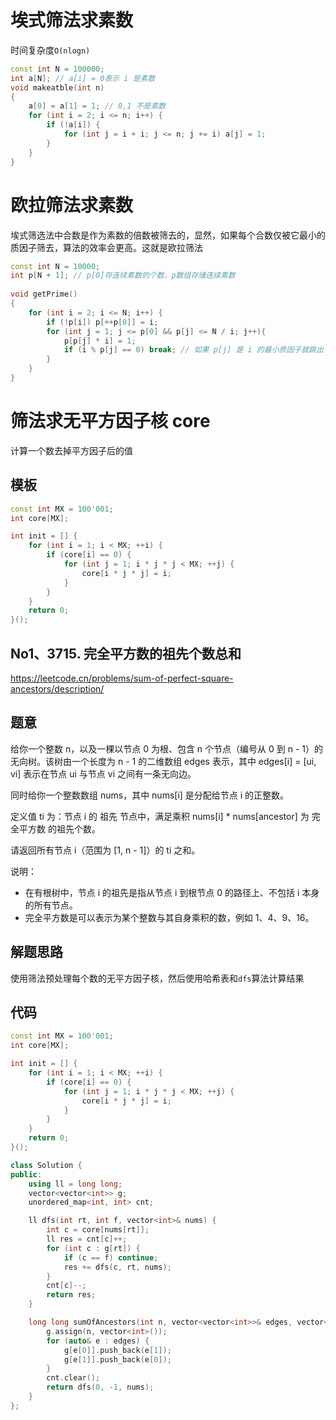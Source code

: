 # 埃式筛法求素数
时间复杂度`O(nlogn)`
```cpp
const int N = 100000;
int a[N]; // a[i] = 0表示 i 是素数 
void makeatble(int n)
{
	a[0] = a[1] = 1; // 0,1 不是素数 
	for (int i = 2; i <= n; i++) {
        if (!a[i]) {
	  	    for (int j = i + i; j <= n; j += i) a[j] = 1;
	    }
    }
} 
```

# 欧拉筛法求素数
埃式筛选法中合数是作为素数的倍数被筛去的，显然，如果每个合数仅被它最小的质因子筛去，算法的效率会更高。这就是欧拉筛法
```cpp
const int N = 10000;
int p[N + 1]; // p[0]存连续素数的个数，p数组存储连续素数
 
void getPrime()
{
	for (int i = 2; i <= N; i++) {
		if (!p[i]) p[++p[0]] = i;
		for (int j = 1; j <= p[0] && p[j] <= N / i; j++){
			p[p[j] * i] = 1;
			if (i % p[j] == 0) break; // 如果 p[j] 是 i 的最小质因子就跳出 
		}
	}
} 
```

# 筛法求无平方因子核 core
计算一个数去掉平方因子后的值
## 模板
```cpp
const int MX = 100'001;
int core[MX];

int init = [] {
    for (int i = 1; i < MX; ++i) {
        if (core[i] == 0) {
            for (int j = 1; i * j * j < MX; ++j) {
                core[i * j * j] = i;
            }
        }
    }
    return 0;
}();
```
## No1、3715. 完全平方数的祖先个数总和
https://leetcode.cn/problems/sum-of-perfect-square-ancestors/description/

## 题意
给你一个整数 n，以及一棵以节点 0 为根、包含 n 个节点（编号从 0 到 n - 1）的无向树。该树由一个长度为 n - 1 的二维数组 edges 表示，其中 edges[i] = [ui, vi] 表示在节点 ui 与节点 vi 之间有一条无向边。

同时给你一个整数数组 nums，其中 nums[i] 是分配给节点 i 的正整数。

定义值 ti 为：节点 i 的 祖先 节点中，满足乘积 nums[i] * nums[ancestor] 为 完全平方数 的祖先个数。

请返回所有节点 i（范围为 [1, n - 1]）的 ti 之和。

说明：
- 在有根树中，节点 i 的祖先是指从节点 i 到根节点 0 的路径上、不包括 i 本身的所有节点。
- 完全平方数是可以表示为某个整数与其自身乘积的数，例如 1、4、9、16。

## 解题思路
使用筛法预处理每个数的无平方因子核，然后使用哈希表和`dfs`算法计算结果

## 代码
```cpp
const int MX = 100'001;
int core[MX];

int init = [] {
    for (int i = 1; i < MX; ++i) {
        if (core[i] == 0) {
            for (int j = 1; i * j * j < MX; ++j) {
                core[i * j * j] = i;
            }
        }
    }
    return 0;
}();

class Solution {
public:
    using ll = long long;
    vector<vector<int>> g;
    unordered_map<int, int> cnt;

    ll dfs(int rt, int f, vector<int>& nums) {
        int c = core[nums[rt]];
        ll res = cnt[c]++;
        for (int c : g[rt]) {
            if (c == f) continue;
            res += dfs(c, rt, nums);
        }
        cnt[c]--;
        return res;
    }

    long long sumOfAncestors(int n, vector<vector<int>>& edges, vector<int>& nums) {
        g.assign(n, vector<int>());
        for (auto& e : edges) {
            g[e[0]].push_back(e[1]);
            g[e[1]].push_back(e[0]);
        }
        cnt.clear();
        return dfs(0, -1, nums);
    }
};
```